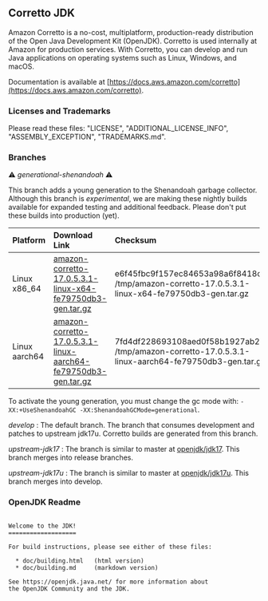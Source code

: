 ## Corretto JDK

Amazon Corretto is a no-cost, multiplatform,
production-ready distribution of the Open Java Development Kit (OpenJDK).
Corretto is used internally at Amazon for production services.
With Corretto, you can develop and run Java applications
on operating systems such as Linux, Windows, and macOS.

Documentation is available at [https://docs.aws.amazon.com/corretto](https://docs.aws.amazon.com/corretto).

### Licenses and Trademarks

Please read these files: "LICENSE", "ADDITIONAL_LICENSE_INFO", "ASSEMBLY_EXCEPTION", "TRADEMARKS.md".

### Branches
:warning: _generational-shenandoah_ :warning:

This branch adds a young generation to the Shenandoah garbage collector. Although this branch is _experimental_, we are making these nightly builds available for expanded testing and additional feedback. Please don't put these builds into production (yet).

| Platform | Download Link | Checksum | Sig File |
| :--------|:--------------|:---------|:---------|
| Linux x86\_64 | [amazon-corretto-17.0.5.3.1-linux-x64-fe79750db3-gen.tar.gz](https://corretto.aws/downloads/resources/17.0.5.3.1/amazon-corretto-17.0.5.3.1-linux-x64-fe79750db3-gen.tar.gz) | e6f45fbc9f157ec84653a98a6f8418c6  /tmp/amazon-corretto-17.0.5.3.1-linux-x64-fe79750db3-gen.tar.gz | [Download](https://corretto.aws/downloads/resources/17.0.5.3.1/amazon-corretto-17.0.5.3.1-linux-x64-fe79750db3-gen.tar.gz.sig) |
| Linux aarch64 | [amazon-corretto-17.0.5.3.1-linux-aarch64-fe79750db3-gen.tar.gz](https://corretto.aws/downloads/resources/17.0.5.3.1/amazon-corretto-17.0.5.3.1-linux-aarch64-fe79750db3-gen.tar.gz) | 7fd4df228693108aed0f58b1927ab24c  /tmp/amazon-corretto-17.0.5.3.1-linux-aarch64-fe79750db3-gen.tar.gz | [Download](https://corretto.aws/downloads/resources/17.0.5.3.1/amazon-corretto-17.0.5.3.1-linux-aarch64-fe79750db3-gen.tar.gz.sig) |


To activate the young generation, you must change the gc mode with: `-XX:+UseShenandoahGC -XX:ShenandoahGCMode=generational`.


_develop_
: The default branch. The branch that consumes development and patches to upstream jdk17u. Corretto builds are generated from this branch.

_upstream-jdk17_
: The branch is similar to master at [openjdk/jdk17](https://github.com/openjdk/jdk17). This branch merges into release branches.

_upstream-jdk17u_
: The branch is similar to master at [openjdk/jdk17u](https://github.com/openjdk/jdk17u). This branch merges into develop.

### OpenJDK Readme
```

Welcome to the JDK!
===================

For build instructions, please see either of these files:

  * doc/building.html   (html version)
  * doc/building.md     (markdown version)

See https://openjdk.java.net/ for more information about
the OpenJDK Community and the JDK.
```
